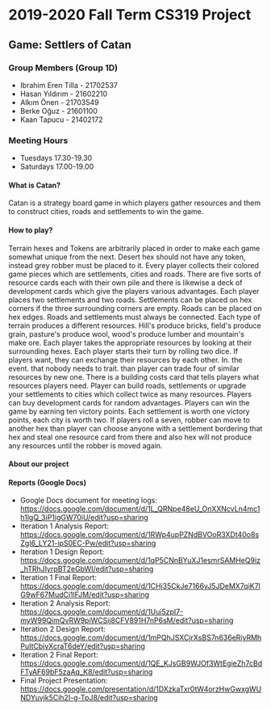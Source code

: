 # **2019-2020 Fall Term CS319 Project**
## **Game: Settlers of Catan**
### **Group Members (Group 1D)**
- Ibrahim Eren Tilla - 21702537
- Hasan Yıldırım - 21602210
- Alkım Önen - 21703549
- Berke Oğuz - 21601100
- Kaan Tapucu - 21402172
### **Meeting Hours**
- Tuesdays 17.30-19.30
- Saturdays 17.00-19.00



#### **What is Catan?**

Catan is a strategy board game in which players gather resources and them to construct cities, roads and settlements to win the game. 


#### **How to play?**

Terrain hexes and Tokens are arbitrarily placed in order to make each game somewhat unique from the next. Desert hex should not have any token, instead grey robber must be placed to it. Every player collects their colored game pieces which  are settlements, cities and roads. There are five sorts of resource cards each with their own pile and there is likewise a deck of development cards which give the players various advantages. Each player places two settlements and two roads. Settlements can be placed on hex corners if the three surrounding corners are empty.  Roads can be placed on hex edges. Roads and settlements must always be connected. Each type of terrain produces a different resources. Hill's produce bricks, field's produce grain, pasture's produce wool, wood's produce lumber and mountain's make ore. Each player takes the appropriate resources by looking at their surrounding hexes. Each player starts their turn by rolling two dice. If players want, they can exchange their resources by each other. In. the event. that nobody needs to trait. than player can trade four of similar resources by new one. There is a building costs card that tells players what resources players need. Player can build roads, settlements or upgrade your settlements to cities which collect twice as many resources. Players can buy development cards for random advantages. Players can win the game by earning ten victory points. Each settlement is worth one victory points, each city is  worth two. If players roll a seven, robber can move to another hex than player can choose anyone with a settlement bordering that hex  and steal one resource card from there and also hex will not produce any resources until the robber is moved again.

#### **About our project**

#### **Reports (Google Docs)**
- Google Docs document for meeting logs: https://docs.google.com/document/d/1L_QRNpe48eU_OnXXNcvLn4mc1h1lgQ_3iP1igGW70iU/edit?usp=sharing
- Iteration 1 Analysis Report: https://docs.google.com/document/d/1RWp4upPZNdBVOoR3XDt40o8sZgI6_LY21-ipS0EC-Pw/edit?usp=sharing
- Iteration 1 Design Report: https://docs.google.com/document/d/1qP5CNnBYuXJ1esmrSAMHeQ9iz_hTRhJIyrpBT2eGbWI/edit?usp=sharing
- Iteration 1 Final Report: https://docs.google.com/document/d/1CHj35CkJe7166yJ5JDeMX7qiK7lG9wF67MudCi1lFJM/edit?usp=sharing
- Iteration 2 Analysis Report: https://docs.google.com/document/d/1Uui5zpI7-myW99QimQvRW9piWCSij8CFV891H7nP6sM/edit?usp=sharing
- Iteration 2 Design Report: https://docs.google.com/document/d/1mPQhJSXCjrXsBS7n636eRiyRMhPuItCbjvXcraT6deY/edit?usp=sharing
- Iteration 2 Final Report: https://docs.google.com/document/d/1QE_KJsGB9WJOf3WtEgieZh7cBdFTyAF69bF5zaAq_K8/edit?usp=sharing
- Final Project Presentation: https://docs.google.com/presentation/d/1DXzkaTxr0tW4orzHwGwxgWUNDYuvjk5Cih2I-g-TpJ8/edit?usp=sharing
